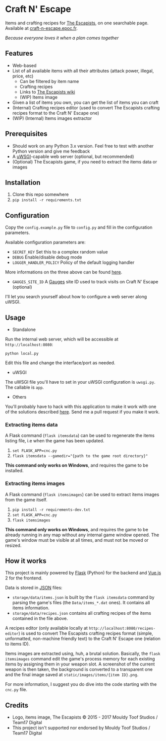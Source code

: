 # Craft N' Escape

Items and crafting recipes for [The Escapists](http://escapistgame.com/), on one searchable page. Available at [craft-n-escape.epoc.fr](https://craft-n-escape.epoc.fr/).

_Because everyone loves it when a plan comes together_

## Features

  - Web-based
  - List of all available items with all their attributes (attack power, illegal, price, etc)
    - Can be filtered by item name
    - Crafting recipes
    - Links to [The Escapists wiki](http://theescapists.gamepedia.com/)
    - (WIP) Items image
  - Given a list of items you own, you can get the list of items you can craft
  - (Internal) Crafting recipes editor (used to convert The Escapists crafting recipes format to the Craft N' Escape one)
  - (WIP) (Internal) Items images extractor

## Prerequisites

  - Should work on any Python 3.x version. Feel free to test with another Python version and give me feedback
  - A [uWSGI](https://uwsgi-docs.readthedocs.io/en/latest/)-capable web server (optional, but recommended)
  - (Optional) The Escapists game, if you need to extract the items data or images

## Installation

  1. Clone this repo somewhere
  2. `pip install -r requirements.txt`

## Configuration

Copy the `config.example.py` file to `config.py` and fill in the configuration parameters.

Available configuration parameters are:

  - `SECRET_KEY` Set this to a complex random value
  - `DEBUG` Enable/disable debug mode
  - `LOGGER_HANDLER_POLICY` Policy of the default logging handler

More informations on the three above can be found [here](http://flask.pocoo.org/docs/0.12/config/#builtin-configuration-values).

  - `GAUGES_SITE_ID` A [Gauges](https://gaug.es/) site ID used to track visits on Craft N' Escape (optional)

I'll let you search yourself about how to configure a web server along uWSGI.

## Usage

  - Standalone

Run the internal web server, which will be accessible at `http://localhost:8080`:

```
python local.py
```

Edit this file and change the interface/port as needed.

  - uWSGI

The uWSGI file you'll have to set in your uWSGI configuration is `uwsgi.py`. The callable is `app`.

  - Others

You'll probably have to hack with this application to make it work with one of the solutions described
[here](http://flask.pocoo.org/docs/0.12/deploying/). Send me a pull request if you make it work.

### Extracting items data

A Flask command (`flask itemsdata`) can be used to regenerate the items listing file, i.e when the game has been
updated.

  1. `set FLASK_APP=cnc.py`
  2. `flask itemsdata --gamedir="{path to the game root directory}"`

**This command only works on Windows**, and requires the game to be installed.

### Extracting items images

A Flask command (`flask itemsimages`) can be used to extract items images from the game itself.

  1. `pip install -r requirements-dev.txt`
  2. `set FLASK_APP=cnc.py`
  3. `flask itemsimages`

**This command only works on Windows**, and requires the game to be already running in any map without any internal game
window opened. The game's window must be visible at all times, and must not be moved or resized.

## How it works

This project is mainly powered by [Flask](http://flask.pocoo.org/) (Python) for the backend and
[Vue.js](http://vuejs.org/) 2 for the frontend.

Data is stored in [JSON](https://en.wikipedia.org/wiki/JSON) files:

  - `storage/data/items.json` is built by the `flask itemsdata` command by parsing the game's files (the `Data/items_*.dat` ones). It contains all items information.
  - `storage/data/recipes.json` contains all crafting recipes of the items contained in the file above.

A recipes editor (only available locally at `http://localhost:8080/recipes-editor`) is used to convert The Escapists crafting
recipes format (simple, unformatted, non-machine friendly text) to the Craft N' Escape one (relation to items ID).

Items images are extracted using, huh, a brutal solution. Basically, the `flask itemsimages` command edit the game's
process memory for each existing items by assigning them in your weapon slot. A screenshot of the current weapon is then
taken, the background is converted to a transparent one and the final image saved at `static/images/items/{item ID}.png`.

For more information, I suggest you do dive into the code starting with the `cnc.py` file.

## Credits

  - Logo, items image, The Escapists © 2015 - 2017 Mouldy Toof Studios / Team17 Digital
  - This project isn't supported nor endorsed by Mouldy Toof Studios / Team17 Digital
